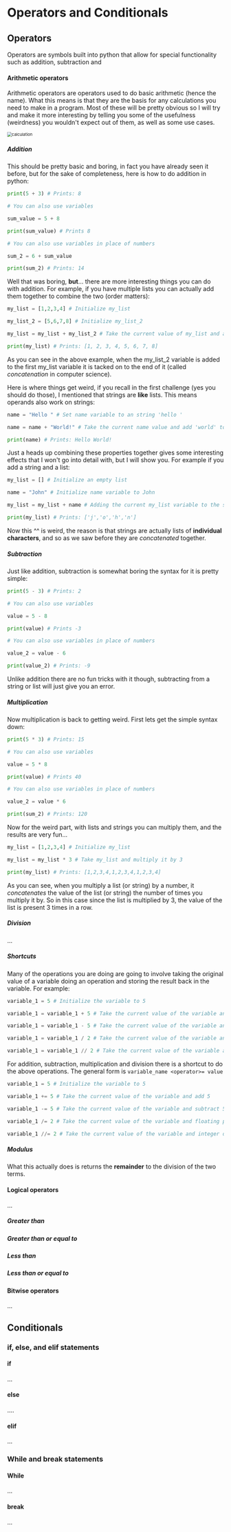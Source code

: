 # Operators and Conditionals



## Operators

Operators are symbols built into python that allow for special functionality such as addition, subtraction and



#### Arithmetic operators

Arithmetic operators are operators used to do basic arithmetic (hence the name). What this means is that they are the basis for any calculations you need to make in a program. Most of these will be pretty obvious so I will try and make it more interesting by telling you some of the usefulness (weirdness) you wouldn't expect out of them, as well as some use cases.

<img src="../Images/Memes/calculation.jpg" alt="calculation" style="zoom:67%;" />



##### Addition

This should be pretty basic and boring, in fact you have already seen it before, but for the sake of completeness, here is how to do addition in python:

```python
print(5 + 3) # Prints: 8

# You can also use variables

sum_value = 5 + 8

print(sum_value) # Prints 8

# You can also use variables in place of numbers

sum_2 = 6 + sum_value 

print(sum_2) # Prints: 14 
```

Well that was boring, **but**... there are more interesting things you can do with addition. For example, if you have multiple lists you can actually add them together to combine the two (order matters):

```python
my_list = [1,2,3,4] # Initialize my_list

my_list_2 = [5,6,7,8] # Initialize my_list_2

my_list = my_list + my_list_2 # Take the current value of my_list and add my_list_2 to it

print(my_list) # Prints: [1, 2, 3, 4, 5, 6, 7, 8]

```

As you can see in the above example, when the my_list_2 variable is added to the first my_list variable it is tacked on to the end of it (called *concatenation* in computer science).



Here is where things get weird, if you recall in the first challenge (yes you should do those), I mentioned that strings are **like** lists. This means operands also work on strings:

```python
name = "Hello " # Set name variable to an string 'hello '

name = name + "World!" # Take the current name value and add 'world' to it

print(name) # Prints: Hello World!
```

Just a heads up combining these properties together gives some interesting effects that I won't go into detail with, but I will show you. For example if you add a string and a list: 

```python
my_list = [] # Initialize an empty list

name = "John" # Initialize name variable to John

my_list = my_list + name # Adding the current my_list variable to the string name

print(my_list) # Prints: ['j','o','h','n']
```

Now this ^^ is weird, the reason is that strings are actually lists of **individual characters**, and so as we saw before they are *concatenated* together.



##### Subtraction

Just like addition, subtraction is somewhat boring the syntax for it is pretty simple:

```python
print(5 - 3) # Prints: 2

# You can also use variables

value = 5 - 8

print(value) # Prints -3

# You can also use variables in place of numbers

value_2 = value - 6 

print(value_2) # Prints: -9
```



Unlike addition there are no fun tricks with it though, subtracting from a string or list will just give you an error. 



##### Multiplication

Now multiplication is back to getting weird. First lets get the simple syntax down: 

```python
print(5 * 3) # Prints: 15

# You can also use variables

value = 5 * 8 

print(value) # Prints 40

# You can also use variables in place of numbers

value_2 = value * 6

print(sum_2) # Prints: 120
```



Now for the weird part, with lists and strings you can multiply them, and the results are very fun...

```python
my_list = [1,2,3,4] # Initialize my_list

my_list = my_list * 3 # Take my_list and multiply it by 3

print(my_list) # Prints: [1,2,3,4,1,2,3,4,1,2,3,4]
```

As you can see, when you multiply a list (or string) by a number, it *concatenates* the value of the list (or string) the number of times you multiply it by. So in this case since the list is multiplied by 3, the value of the list is present 3 times in a row.



##### Division

...



##### Shortcuts

Many of the operations you are doing are going to involve taking the original value of a variable doing an operation and storing the result back in the variable. For example: 

```python
variable_1 = 5 # Initialize the variable to 5

variable_1 = variable_1 + 5 # Take the current value of the variable and add 5

variable_1 = variable_1 - 5 # Take the current value of the variable and subtract 5

variable_1 = variable_1 / 2 # Take the current value of the variable and floating point divide by 2

variable_1 = variable_1 // 2 # Take the current value of the variable and integer divide by 2
```



For addition, subtraction, multiplication and division there is a shortcut to do the above operations. The general form is ```variable_name <operator>= value```

```python
variable_1 = 5 # Initialize the variable to 5

variable_1 += 5 # Take the current value of the variable and add 5

variable_1 -= 5 # Take the current value of the variable and subtract 5

variable_1 /= 2 # Take the current value of the variable and floating point divide by 2

variable_1 //= 2 # Take the current value of the variable and integer divide by 2
```



##### Modulus

What this actually does is returns the **remainder** to the division of the two terms.



#### Logical operators

...

##### Greater than



##### Greater than or equal to



##### Less than



##### Less than or equal to





#### Bitwise operators

...





## Conditionals



### if, else, and elif statements

#### if

...

#### else

....

#### elif

...



### While and break statements

#### While

...

#### break

...